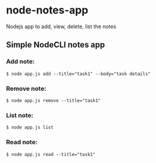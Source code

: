 # node-notes-app

Nodejs app to add, view, delete, list the notes

## Simple NodeCLI notes app

### Add note:

`$ node app.js add --title="task1" --body="task details"`

### Remove note:

`$ node app.js remove --title="task1"`

### List note:

`$ node app.js list`

### Read note:

`$ node app.js read --title="task1"`
